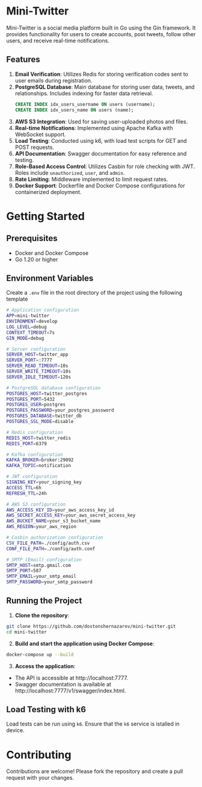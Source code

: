 # Mini-Twitter

Mini-Twitter is a social media platform built in Go using the Gin framework. It provides functionality for users to create accounts, post tweets, follow other users, and receive real-time notifications.

## Features

1. **Email Verification**: Utilizes Redis for storing verification codes sent to user emails during registration.
2. **PostgreSQL Database**: Main database for storing user data, tweets, and relationships. Includes indexing for faster data retrieval.
   ```sql
   CREATE INDEX idx_users_username ON users (username);
   CREATE INDEX idx_users_name ON users (name);
3. **AWS S3 Integration**: Used for saving user-uploaded photos and files.
4. **Real-time Notifications**: Implemented using Apache Kafka with WebSocket support.
5. **Load Testing**: Conducted using k6, with load test scripts for GET and POST requests.
6. **API Documentation**: Swagger documentation for easy reference and testing.
7. **Role-Based Access Control**: Utilizes Casbin for role checking with JWT. Roles include ```unauthorized```, ```user```, and ```admin```.
8. **Rate Limiting**: Middleware implemented to limit request rates.
9. **Docker Support**: Dockerfile and Docker Compose configurations for containerized deployment.

# Getting Started
## Prerequisites
 * Docker and Docker Compose
 * Go 1.20 or higher

## Environment Variables
Create a ```.env``` file in the root directory of the project using the following template
  ```bash
  # Application configuration
  APP=mini-twitter
  ENVIRONMENT=develop
  LOG_LEVEL=debug
  CONTEXT_TIMEOUT=7s
  GIN_MODE=debug

  # Server configuration
  SERVER_HOST=twitter_app
  SERVER_PORT=:7777
  SERVER_READ_TIMEOUT=10s
  SERVER_WRITE_TIMEOUT=10s
  SERVER_IDLE_TIMEOUT=120s

  # PostgreSQL database configuration
  POSTGRES_HOST=twitter_postgres
  POSTGRES_PORT=5432
  POSTGRES_USER=postgres
  POSTGRES_PASSWORD=your_postgres_password
  POSTGRES_DATABASE=twitter_db
  POSTGRES_SSL_MODE=disable

  # Redis configuration
  REDIS_HOST=twitter_redis
  REDIS_PORT=6379

  # Kafka configuration
  KAFKA_BROKER=broker:29092
  KAFKA_TOPIC=notification

  # JWT configuration
  SIGNING_KEY=your_signing_key
  ACCESS_TTL=6h
  REFRESH_TTL=24h

  # AWS S3 configuration
  AWS_ACCESS_KEY_ID=your_aws_access_key_id
  AWS_SECRET_ACCESS_KEY=your_aws_secret_access_key
  AWS_BUCKET_NAME=your_s3_bucket_name
  AWS_REGION=your_aws_region

  # Casbin authorization configuration
  CSV_FILE_PATH=./config/auth.csv
  CONF_FILE_PATH=./config/auth.conf

  # SMTP (Email) configuration
  SMTP_HOST=smtp.gmail.com
  SMTP_PORT=587
  SMTP_EMAIL=your_smtp_email
  SMTP_PASSWORD=your_smtp_password
  ```


## Running the Project
1. **Clone the repository**:
  ```bash
  git clone https://github.com/dostonshernazarov/mini-twitter.git
  cd mini-twitter
  ```

2. **Build and start the application using Docker Compose**:
  ```bash
  docker-compose up --build
  ```

3. **Access the application**:
  * The API is accessible at http://localhost:7777.
  * Swagger documentation is available at http://localhost:7777/v1/swagger/index.html.

## Load Testing with k6
Load tests can be run using ```k6```. Ensure that the ```k6``` service is istalled in device.

# Contributing
Contributions are welcome! Please fork the repository and create a pull request with your changes.